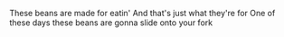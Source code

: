 
These beans are made for eatin'
And that's just what they're for
One of these days these beans are gonna slide onto your fork